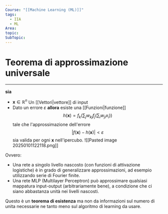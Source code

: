 ```yaml
---
Course: "[[Machine Learning (ML)]]"
tags:
  - IIA
  - ML
Area: 
topic: 
SubTopic:
---
```

# Teorema di approssimazione universale
---
__sia__
- $\mathbf{x} \in \mathbb{R}^n$ Un [[Vettori|vettore]] di input 
- Dato un errore $\varepsilon$
 __allora__ esiste una [[Funzioni|funzione]] $$h(\mathbf{x}) = f_k \left( \sum_j w_{kj} f_j \left( \sum_i w_{ji} x_i \right) \right)$$tale che l'approssimazione dell'errore $$|f(\mathbf{x}) - h(\mathbf{x})| < \varepsilon$$ sia valida per ogni  $\mathbf{x}$ nell'ipercubo.
![[Pasted image 20250101122118.png]]

Ovvero:    
- Una rete a singolo livello nascosto (con funzioni di attivazione logistiche) è in grado di generalizzare approssimazioni, ad esempio utilizzando serie di Fourier finite.
- Una rete MLP (Multilayer Perceptron) può approssimare qualsiasi mappatura input-output (arbitrariamente bene), a condizione che ci siano abbastanza unità nei livelli nascosti.

Questo è un __teorema di esistenza__ ma non da informazioni sul numero di unita necessarie ne tanto meno sul algoritmo di learning da usare.